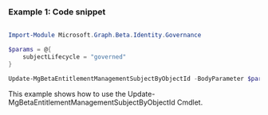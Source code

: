 ### Example 1: Code snippet

```powershell

Import-Module Microsoft.Graph.Beta.Identity.Governance

$params = @{
	subjectLifecycle = "governed"
}

Update-MgBetaEntitlementManagementSubjectByObjectId -BodyParameter $params -ObjectId $objectIdId 

```
This example shows how to use the Update-MgBetaEntitlementManagementSubjectByObjectId Cmdlet.

